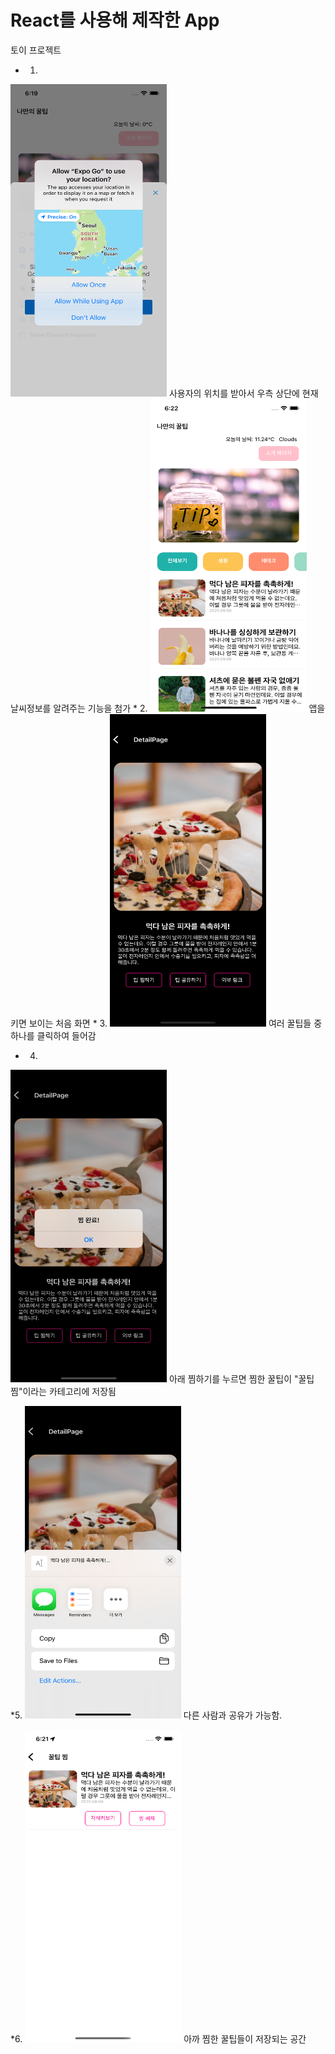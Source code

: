 # React를 사용해 제작한 App 
토이 프로젝트

* 1. 
<img src="/Readme/위치정보공유.png" width="250" height="500">
사용자의 위치를 받아서 우측 상단에 현재 날씨정보를 알려주는 기능을 첨가
* 2.
<img src="/Readme/첫화면.png" width="250" height="500">
앱을 키면 보이는 처음 화면
* 3.
<img src="/Readme/꿀팁클릭.png" width="250" height="500">
여러 꿀팁들 중 하나를 클릭하여 들어감

* 4.
<img src="/Readme/찜완료.png" width="250" height="500">
아래 찜하기를 누르면 찜한 꿀팁이 "꿀팁 찜"이라는 카테고리에 저장됨

*5.
<img src="/Readme/공유.png" width="250" height="500">
다른 사람과 공유가 가능함.

*6.
<img src="/Readme/꿀팁찜.png" width="250" height="500">
아까 찜한 꿀팁들이 저장되는 공간
